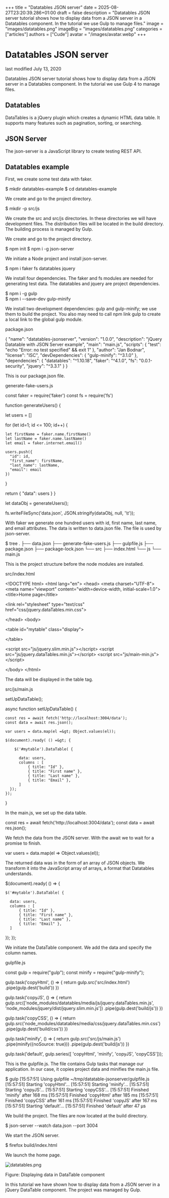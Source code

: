 +++
title = "Datatables JSON server"
date = 2025-08-27T23:20:39.286+01:00
draft = false
description = "Datatables JSON server tutorial shows how to display data from a JSON server in a Datatables component. In the tutorial we use Gulp to manage files."
image = "images/datatables.png"
imageBig = "images/datatables.png"
categories = ["articles"]
authors = ["Cude"]
avatar = "/images/avatar.webp"
+++

# Datatables JSON server

last modified July 13, 2020 

Datatables JSON server tutorial shows how to display data from a JSON server
in a Datatables component. In the tutorial we use Gulp 4 to manage files.

## Datatables

DataTables is a jQuery plugin which creates a dynamic HTML data table. It 
supports many features such as pagination, sorting, or searching. 

## JSON Server

The json-server is a JavaScript library to create testing REST API. 

## Datatables example

First, we create some test data with faker.    

$ mkdir datatables-example
$ cd datatables-example

We create and go to the project directory.    

 

$ mkdir -p src/js

We create the src and src/js directories.
In these directories we will have development files. The distribution files
will be located in the build directory. The building process
is managed by Gulp.

We create and go to the project directory.    

 
 
$ npm init
$ npm i -g json-server    

We initiate a Node project and install json-server.

 

$ npm i faker fs datatables jquery   

We install four dependencies. The faker and fs
modules are needed for generating test data. The datatables
and jquery are project dependencies.

$ npm i -g gulp  
$ npm i --save-dev gulp-minify

We install two development dependencies: gulp and 
gulp-minify; we use them to build the project. You also may 
need to call npm link gulp to create a local link to the 
global gulp module.

package.json
  

{
  "name": "datatables-jsonserver",
  "version": "1.0.0",
  "description": "jQuery Datatable with JSON Server example",
  "main": "main.js",
  "scripts": {
    "test": "echo \"Error: no test specified\" &amp;&amp; exit 1"
  },
  "author": "Jan Bodnar",
  "license": "ISC",
  "devDependencies": {
    "gulp-minify": "^3.1.0"
  },
  "dependencies": {
    "datatables": "^1.10.18",
    "faker": "^4.1.0",
    "fs": "0.0.1-security",
    "jquery": "^3.3.1"
  }
}

This is our package.json file.

generate-fake-users.js
  

const faker = require('faker')
const fs = require('fs')

function generateUsers() {

  let users = []

  for (let id=1; id &lt;= 100; id++) {

    let firstName = faker.name.firstName()
    let lastName = faker.name.lastName()
    let email = faker.internet.email()

    users.push({
      "id": id,
      "first_name": firstName,
      "last_name": lastName,
      "email": email
    })
  }

  return { "data": users }
}

let dataObj = generateUsers();

fs.writeFileSync('data.json', JSON.stringify(dataObj, null, '\t'));

With faker we generate one hundred users with id, first name,
last name, and email attributes. The data is written to data.json
file. The file is used by json-server.

$ tree
.
├── data.json
├── generate-fake-users.js
├── gulpfile.js
├── package.json
├── package-lock.json
└── src
    ├── index.html
    └── js
        └── main.js    

This is the project structure before the node modules are installed.

src/index.html
  

&lt;!DOCTYPE html&gt;
&lt;html lang="en"&gt;
&lt;head&gt;
  &lt;meta charset="UTF-8"&gt;
  &lt;meta name="viewport" content="width=device-width, initial-scale=1.0"&gt;
  &lt;title&gt;Home page&lt;/title&gt;

  &lt;link rel="stylesheet" type="text/css" href="css/jquery.dataTables.min.css"&gt;

&lt;/head&gt;
&lt;body&gt;

&lt;table id="mytable" class="display"&gt;

&lt;/table&gt;

&lt;script src="js/jquery.slim.min.js"&gt;&lt;/script&gt;
&lt;script src="js/jquery.dataTables.min.js"&gt;&lt;/script&gt;
&lt;script src="js/main-min.js"&gt;&lt;/script&gt;

&lt;/body&gt;
&lt;/html&gt;

The data will be displayed in the table tag.

src/js/main.js
  

setUpDataTable();

async function setUpDataTable() {

    const res = await fetch('http://localhost:3004/data');
    const data = await res.json();

    var users = data.map(el =&gt; Object.values(el));

    $(document).ready( () =&gt; {

        $('#mytable').DataTable( {

          data: users,
          columns : [
              { title: "Id" },
              { title: "First name" },
              { title: "Last name" },
              { title: "Email" },
          ]
      });
    });
}

In the main.js, we set up the data table.

const res = await fetch('http://localhost:3004/data');
const data = await res.json();

We fetch the data from the JSON server. With the await we to wait 
for a promise to finish.

var users = data.map(el =&gt; Object.values(el));

The returned data was in the form of an array of JSON objects. We transform
it into the JavaScript array of arrays, a format that Datatables understands.

$(document).ready( () =&gt; {

    $('#mytable').DataTable( {

      data: users,
      columns : [
          { title: "Id" },
          { title: "First name" },
          { title: "Last name" },
          { title: "Email" },
      ]
  });
});

We initiate the DataTable component. We add the data and specify
the column names.

gulpfile.js
  

const gulp = require("gulp");
const minify = require("gulp-minify");

gulp.task('copyHtml', () =&gt; {
  return gulp.src('src/index.html')
    .pipe(gulp.dest('build'))
})

gulp.task('copyJS', () =&gt; {
  return gulp.src(['node_modules/datatables/media/js/jquery.dataTables.min.js',
      'node_modules/jquery/dist/jquery.slim.min.js'])
    .pipe(gulp.dest('build/js'))
})

gulp.task('copyCSS', () =&gt; {
  return gulp.src('node_modules/datatables/media/css/jquery.dataTables.min.css')
    .pipe(gulp.dest('build/css'))
})

gulp.task('minify', () =&gt; {
  return gulp.src('src/js/main.js') 
    .pipe(minify({noSource: true}))
    .pipe(gulp.dest('build/js'))
})

gulp.task('default', gulp.series([ 'copyHtml', 'minify', 'copyJS', 'copyCSS']));

This is the gulpfile.js. The file contains Gulp tasks that
manage our application. In our case, it copies project data and minifies
the main.js file.

$ gulp
[15:57:51] Using gulpfile ~/tmp/datatable-jsonserver/gulpfile.js
[15:57:51] Starting 'copyHtml'...
[15:57:51] Starting 'minify'...
[15:57:51] Starting 'copyJS'...
[15:57:51] Starting 'copyCSS'...
[15:57:51] Finished 'minify' after 168 ms
[15:57:51] Finished 'copyHtml' after 185 ms
[15:57:51] Finished 'copyCSS' after 161 ms
[15:57:51] Finished 'copyJS' after 167 ms
[15:57:51] Starting 'default'...
[15:57:51] Finished 'default' after 47 μs

We build the project. The files are now located at the build 
directory.

$ json-server --watch data.json --port 3004

We start the JSON server. 

$ firefox build/index.html

We launch the home page.

![datatables.png](images/datatables.png)

Figure: Displaying data in DataTable component

In this tutorial we have shown how to display data from a JSON server
in a jQuery DataTable component. The project was managed by Gulp.